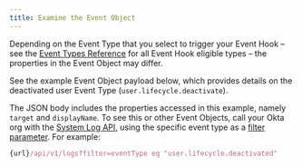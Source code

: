 ```yaml
---
title: Examine the Event Object
---
```

Depending on the Event Type that you select to trigger your Event Hook &ndash; see the [Event Types Reference](/docs/reference/api/event-types/?q=event-hook-eligible) for all Event Hook eligible types &ndash; the properties in the Event Object may differ.

See the example Event Object payload below, which provides details on the deactivated user Event Type (`user.lifecycle.deactivate`).

The JSON body includes the properties accessed in this example, namely `target` and `displayName`. To see this or other Event Objects, call your Okta org with the [System Log API](/docs/reference/api/system-log), using the specific event type as a [filter parameter](/docs/reference/api/system-log/#filtering-results). For example:

```JavaScript
{url}/api/v1/logs?filter=eventType eq "user.lifecycle.deactivated"
```

<StackSelector snippet="event-object"/>

<NextSectionLink/>